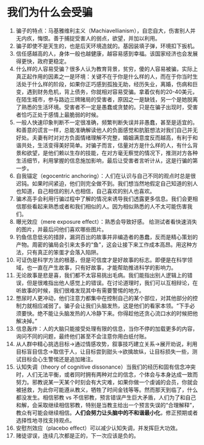# 我们为什么会受骗

1. 骗子的特点：马基雅维利主义（Machiavellianism），自恋自大，伤害别人并无内疚，悔恨。善于捕捉受害人的弱点，欲望，并加以利用。
2. 骗子即使不是天生的，也是后天环境造就的。基因装填子弹，环境扣下扳机。
3. 信任感越高的人，身体一般也越健康，越容易感到幸福。该国家经济也会发展得更快，政府更稳定。
4. 什么样的人容易受骗？很多人认为教育背景，贫穷，傻的人容易被骗，实际上真正起作用的因素之一是环境：关键不在于你是什么样的人，而在于你当时生活处于什么样的阶段，如果你正巧感到孤独无助，经历失业，离婚，伤病和巨变，遇到财务危机，背上债务，你就相对容易受骗。拿着仅有的20-40美元，在陌生城市，参与路边三牌赌局的受害者，原因之一是缺钱，另一个是她脱离了熟悉的生活环境。受害者不一定是愚蠢或贪婪的。只是在骗子出现时，受害者恰巧正处于感情上最脆弱的时候。
5. 一般人快速印象判断不一定很准确，频繁判断失误并非愚蠢，甚至是适宜的。和善意的谎言一样，总能准确解读他人的负面感觉和肮脏想法对我们自己并无好处。夫妻有时对对方负面情绪理解不完整，婚姻满意度反而越高，有利于和谐共处，生活变得美好简单。对骗子而言，估量对方是什么样的人，有什么背景和欲望，是他们赖以生存的技能，在对方毫无察觉的情况下，推测对方各种生活细节，利用掌握的信息施加影响，最后让受害者言听计从，这是行骗的第一步。
6. 自我锚定（egocentric anchoring）：人们在认识与自己不同的观点时总是很迟钝。如果时间紧迫，他们则完全做不到。我们想当然地假定自己知道的别人也知道，自己相信的别人也相信，自己喜欢的别人也喜欢。
7. 骗术高手会利用行骗过程中了解的情况来诱导我们透露更多信息。我们会更相信那些看起来熟悉或者和我们相似的人。因为相似熟悉的人不太可能伤害我们。
8. 曝光效应（mere exposure effect）：熟悉会导致好感。 给测试者看快速消失的图片，并最后问他们喜欢哪些图片。
9. 钓鱼信息低劣的措辞，漏洞百出的故事并非编造者的愚蠢，反而是精心策划的产物。周密的骗局会引来太多的“鱼”，这会让接下来工作成本高昂。用这种方法，只有真正的笨蛋才会落入陷阱。
10. 可证伪是科学方法的根基，但是可信度才是好故事的标志。即便是在科学领域，也一直在产生故事，只有好故事，才能帮助推进科学的影响力。
11. 无论故事是悲是喜，我们都不太容易挑出毛病。我们能指出别人逻辑上的错误，但是很难指出他人感觉上的错误。在讨论道理时，我们可以互相辩论，在听故事的时候，我们很难发现其中有需要警惕的地方。
12. 憋尿时人更冲动，他们注意力都集中在控制自己的某个部位，对其他部分的控制力就相应减弱了。骗子会让我们头脑发热，这是他们的看家本领。“下手必须要快。绝不能让头脑发热的人冷静下来。你得趁他还贪心流口水的时候把他解决掉。”
13. 信息轰炸：人的大脑只能接受处理有限的信息，当你不停的加载更多的内容，询问不同的问题，最终他们甚至不会注意你用白纸付账。 
14. 从人群中精心挑选目标->通过情感攻势，叙事技巧建立关系->展开劝说，利用目标盲目信念->取信于人，让目标尝到甜头->欲擒故纵，让目标损失一些，测试目标会心生警惕还是追加赌注。
15. 认知失调（theory of cognitive dissonance）当我们的经历和固有信念冲突时，人们无法平衡，或者同时拥有两种对立的信念，个体会与本身达成一致而努力。邪教说某一天某个时刻会有大灾难，如果你做一个虔诚的会员，你就会被拯救，为此你可能遵从教义，牺牲了时间金钱等等。然而那天到临了，什么都没发生。相信邪教 vs 不信邪教，预言错误产生巨大矛盾，人们为了和自己和解，会采取继续相信邪教，特别是当教主给出一个预言失误的“合理解释”，教众有可能会继续相信。**人们会努力让头脑中的不和谐最小化**，修正预期或者选择性地寻找支持观点。
16. 安慰剂效应（placebo effect）可以减少认知失调，并发挥巨大功效。
17. 赌徒谬误，连续几次都是正的，下一次应该是负的。


